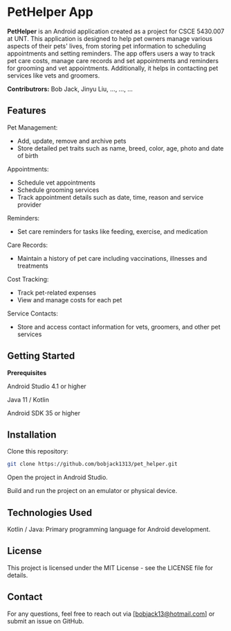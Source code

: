 # PetHelper App

**PetHelper** is an Android application created as a project for CSCE 5430.007 at UNT. This application is designed to help pet owners manage various aspects of their pets' lives, from storing pet information to scheduling appointments and setting reminders. The app offers users a way to track pet care costs, manage care records and set appointments and reminders for grooming and vet appointments. Additionally, it helps in contacting pet services like vets and groomers.


**Contributrors:** Bob Jack, Jinyu Liu, …, …, …

## Features

Pet Management:
* Add, update, remove and archive pets
* Store detailed pet traits such as name, breed, color, age, photo and date of birth

Appointments:
* Schedule vet appointments
* Schedule grooming services
* Track appointment details such as date, time, reason and service provider

Reminders:
* Set care reminders for tasks like feeding, exercise, and medication

Care Records:
* Maintain a history of pet care including vaccinations, illnesses and treatments

Cost Tracking:
* Track pet-related expenses
* View and manage costs for each pet

Service Contacts:
* Store and access contact information for vets, groomers, and other pet services

## Getting Started
**Prerequisites**

Android Studio 4.1 or higher

Java 11 / Kotlin

Android SDK 35 or higher

## Installation
Clone this repository:

```bash
git clone https://github.com/bobjack1313/pet_helper.git
```

Open the project in Android Studio.

Build and run the project on an emulator or physical device.

## Technologies Used
Kotlin / Java: Primary programming language for Android development.

## License
This project is licensed under the MIT License - see the LICENSE file for details.

## Contact
For any questions, feel free to reach out via [bobjack13@hotmail.com] or submit an issue on GitHub.
